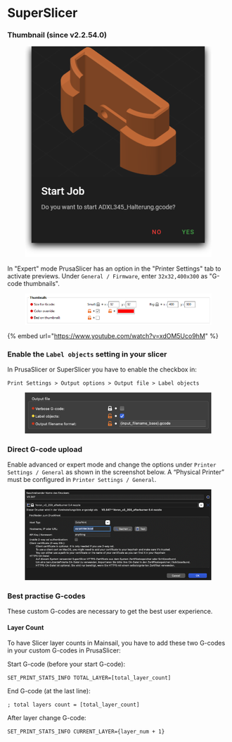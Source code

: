# SuperSlicer

### Thumbnail (since v2.2.54.0)

<figure><img src="../../.gitbook/assets/image (18).png" alt="Thumbnail from PrusaSlicer"><figcaption></figcaption></figure>

In "Expert" mode PrusaSlicer has an option in the "Printer Settings" tab to activate previews. Under `General / Firmware`, enter `32x32,400x300` as "G-code thumbnails".

<figure><img src="../../.gitbook/assets/image (17).png" alt=""><figcaption></figcaption></figure>

{% embed url="https://www.youtube.com/watch?v=xdOM5Uco9hM" %}

### Enable the `Label objects` setting in your slicer

In PrusaSlicer or SuperSlicer you have to enable the checkbox in:

```
Print Settings > Output options > Output file > Label objects
```

<figure><img src="../../.gitbook/assets/image (20) (1).png" alt=""><figcaption></figcaption></figure>

### Direct G-code upload

Enable advanced or expert mode and change the options under `Printer Settings / General` as shown in the screenshot below. A “Physical Printer” must be configured in `Printer Settings / General`.

<figure><img src="../../.gitbook/assets/image.png" alt=""><figcaption></figcaption></figure>

### Best practise G-codes

These custom G-codes are necessary to get the best user experience.

#### Layer Count

To have Slicer layer counts in Mainsail, you have to add these two G-codes in your custom G-codes in PrusaSlicer:

Start G-code (before your start G-code):

```
SET_PRINT_STATS_INFO TOTAL_LAYER=[total_layer_count]
```

End G-code (at the last line):

```
; total layers count = [total_layer_count]
```

After layer change G-code:

```
SET_PRINT_STATS_INFO CURRENT_LAYER={layer_num + 1}
```
